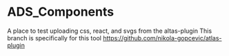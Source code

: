 # ADS_Components
A place to test uploading css, react, and svgs from the altas-plugin
This branch is specifically for this tool https://github.com/nikola-gopcevic/atlas-plugin

